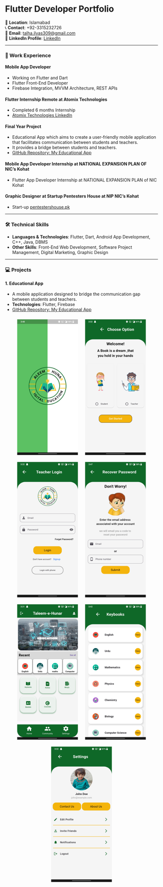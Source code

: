 # Flutter Developer Portfolio

📍 **Location**: Islamabad  
📞 **Contact**: +92-3315232726  
📧 **Email**: [talha.ilyas309@gmail.com](mailto:talha.ilyas309@gmail.com)  
🔗 **LinkedIn Profile**: [LinkedIn](https://www.linkedin.com/in/talha-ilyas-dev)  

---

### 💼 Work Experience

#### Mobile App Developer  
- Working on Flutter and Dart  
- Flutter Front-End Developer  
- Firebase Integration, MVVM Architecture, REST APIs

#### Flutter Internship Remote at Atomix Technologies  
- Completed 6 months Internship  
- [Atomix Technologies LinkedIn](https://www.linkedin.com/company/atomixtechnologies)

#### Final Year Project  
- Educational App which aims to create a user-friendly mobile application that facilitates communication between students and teachers.  
- It provides a bridge between students and teachers.  
- [GitHub Repository: My Educational App](https://github.com/Talhailyas309/MyEducationalApp)

#### Mobile App Developer Internship at NATIONAL EXPANSION PLAN OF NIC’s Kohat  
- Flutter App Developer Internship at NATIONAL EXPANSION PLAN of NIC Kohat

#### Graphic Designer at Startup Pentesters House at NIP NIC’s Kohat  
- Start-up [pentestershouse.pk](https://nep.pitb.gov.pk/node/571)

---

### 🛠️ Technical Skills

- **Languages & Technologies**: Flutter, Dart, Android App Development, C++, Java, DBMS  
- **Other Skills**: Front-End Web Development, Software Project Management, Digital Marketing, Graphic Design

---

### 💻 Projects
#### 1. **Educational App**  
- A mobile application designed to bridge the communication gap between students and teachers.  
- **Technologies**: Flutter, Firebase
- [GitHub Repository: My Educational App](https://github.com/Talhailyas309/MyEducationalApp) 

<div align="center">
  <img src="assets/images/1.jpg" alt="Educational App Screenshot 1" width="200px" height="auto" style="display: inline-block; margin: 10px;">
  <img src="assets/images/2.jpg" alt="Educational App Screenshot 2" width="200px" height="auto" style="display: inline-block; margin: 10px;">
  <img src="assets/images/3.jpg" alt="Educational App Screenshot 3" width="200px" height="auto" style="display: inline-block; margin: 10px;">
  <img src="assets/images/4.jpg" alt="Educational App Screenshot 4" width="200px" height="auto" style="display: inline-block; margin: 10px;">
  <img src="assets/images/5.jpg" alt="Educational App Screenshot 5" width="200px" height="auto" style="display: inline-block; margin: 10px;">
  <img src="assets/images/6.jpg" alt="Educational App Screenshot 6" width="200px" height="auto" style="display: inline-block; margin: 10px;">
  <img src="assets/images/7.jpg" alt="Educational App Screenshot 7" width="200px" height="auto" style="display: inline-block; margin: 10px;">
</div>






